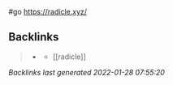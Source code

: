#go https://radicle.xyz/

## Backlinks

> - [](2021-05-09.md)
>   - [[radicle]]

_Backlinks last generated 2022-01-28 07:55:20_
